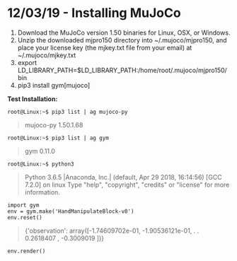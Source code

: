 # 12/03/19 - Installing MuJoCo 

 1. Download the MuJoCo version 1.50 binaries for Linux, OSX, or
    Windows.
 2. Unzip the downloaded mjpro150 directory into ~/.mujoco/mjpro150, and
    place your license key (the mjkey.txt file from your email) at
    ~/.mujoco/mjkey.txt
 3. export
    LD_LIBRARY_PATH=$LD_LIBRARY_PATH:/home/root/.mujoco/mjpro150/bin
 4. pip3 install gym[mujoco]


**Test Installation:**

    root@Linux:~$ pip3 list | ag mujoco-py

> mujoco-py                          1.50.1.68

    root@Linux:~$ pip3 list | ag gym

> gym                                0.11.0

    root@Linux:~$ python3

> Python 3.6.5 |Anaconda, Inc.| (default, Apr 29 2018, 16:14:56)  [GCC
> 7.2.0] on linux Type "help", "copyright", "credits" or "license" for more information.

    import gym
    env = gym.make('HandManipulateBlock-v0')
    env.reset()

> {'observation': array([-1.74609702e-01, -1.90536121e-01,  . .
>         0.2618407 , -0.3009019 ])}

    env.render()
